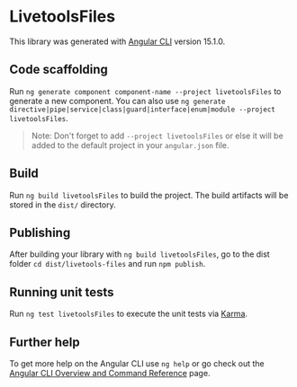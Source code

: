 # LivetoolsFiles

This library was generated with [Angular CLI](https://github.com/angular/angular-cli) version 15.1.0.

## Code scaffolding

Run `ng generate component component-name --project livetoolsFiles` to generate a new component. You can also use `ng generate directive|pipe|service|class|guard|interface|enum|module --project livetoolsFiles`.
> Note: Don't forget to add `--project livetoolsFiles` or else it will be added to the default project in your `angular.json` file. 

## Build

Run `ng build livetoolsFiles` to build the project. The build artifacts will be stored in the `dist/` directory.

## Publishing

After building your library with `ng build livetoolsFiles`, go to the dist folder `cd dist/livetools-files` and run `npm publish`.

## Running unit tests

Run `ng test livetoolsFiles` to execute the unit tests via [Karma](https://karma-runner.github.io).

## Further help

To get more help on the Angular CLI use `ng help` or go check out the [Angular CLI Overview and Command Reference](https://angular.io/cli) page.
